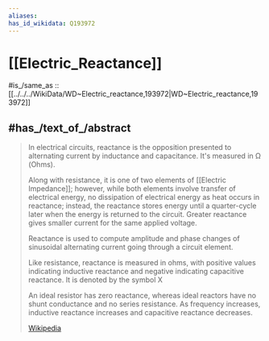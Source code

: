 ```yaml
---
aliases:
has_id_wikidata: Q193972
---
```


# [[Electric_Reactance]] 

#is_/same_as :: [[../../../WikiData/WD~Electric_reactance,193972|WD~Electric_reactance,193972]] 

## #has_/text_of_/abstract 

> In electrical circuits, reactance is the opposition presented to alternating current by inductance and capacitance. 
> It's measured in Ω (Ohms). 
> 
> Along with resistance, it is one of two elements of [[Electric Impedance]]; 
> however, while both elements involve transfer of electrical energy, 
> no dissipation of electrical energy as heat occurs in reactance; 
> instead, the reactance stores energy until a quarter-cycle later when the energy is returned to the circuit. 
> Greater reactance gives smaller current for the same applied voltage.
>
> Reactance is used to compute amplitude and phase changes 
> of sinusoidal alternating current going through a circuit element.  
> 
> Like resistance, reactance is measured in ohms, 
> with positive values indicating inductive reactance and negative indicating capacitive reactance. 
> It is denoted by the symbol X 
> 
> An ideal resistor has zero reactance, 
> whereas ideal reactors have no shunt conductance and no series resistance. 
> As frequency increases, inductive reactance increases and capacitive reactance decreases.
>
> [Wikipedia](https://en.wikipedia.org/wiki/Electrical%20reactance) 

